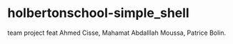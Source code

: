 # holbertonschool-simple_shell
team project feat Ahmed Cisse, Mahamat Abdalllah Moussa, Patrice Bolin.
